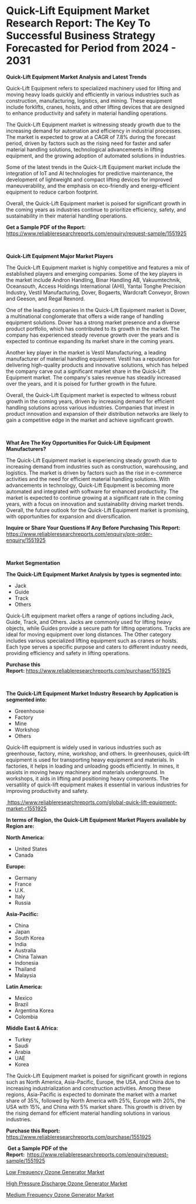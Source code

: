 <p><h1>Quick-Lift Equipment Market Research Report: The Key To Successful Business Strategy Forecasted for Period from 2024 - 2031</h1></p><p><strong>Quick-Lift Equipment Market Analysis and Latest Trends</strong></p>
<p><p>Quick-Lift Equipment refers to specialized machinery used for lifting and moving heavy loads quickly and efficiently in various industries such as construction, manufacturing, logistics, and mining. These equipment include forklifts, cranes, hoists, and other lifting devices that are designed to enhance productivity and safety in material handling operations.</p><p>The Quick-Lift Equipment market is witnessing steady growth due to the increasing demand for automation and efficiency in industrial processes. The market is expected to grow at a CAGR of 7.8% during the forecast period, driven by factors such as the rising need for faster and safer material handling solutions, technological advancements in lifting equipment, and the growing adoption of automated solutions in industries.</p><p>Some of the latest trends in the Quick-Lift Equipment market include the integration of IoT and AI technologies for predictive maintenance, the development of lightweight and compact lifting devices for improved maneuverability, and the emphasis on eco-friendly and energy-efficient equipment to reduce carbon footprint.</p><p>Overall, the Quick-Lift Equipment market is poised for significant growth in the coming years as industries continue to prioritize efficiency, safety, and sustainability in their material handling operations.</p></p>
<p><strong>Get a Sample PDF of the Report:&nbsp;</strong> <a href="https://www.reliableresearchreports.com/enquiry/request-sample/1551925">https://www.reliableresearchreports.com/enquiry/request-sample/1551925</a></p>
<p>&nbsp;</p>
<p><strong>Quick-Lift Equipment Major Market Players</strong></p>
<p><p>The Quick-Lift Equipment market is highly competitive and features a mix of established players and emerging companies. Some of the key players in the market include Andron Handling, Binar Handling AB, Vakuumtechnik, Oceansouth, Access Holdings International (AHI), Yantai Tonghe Precision Industry, Vestil Manufacturing, Dover, Bogaerts, Wardcraft Conveyor, Brown and Geeson, and Regal Rexnord.</p><p>One of the leading companies in the Quick-Lift Equipment market is Dover, a multinational conglomerate that offers a wide range of handling equipment solutions. Dover has a strong market presence and a diverse product portfolio, which has contributed to its growth in the market. The company has experienced steady revenue growth over the years and is expected to continue expanding its market share in the coming years.</p><p>Another key player in the market is Vestil Manufacturing, a leading manufacturer of material handling equipment. Vestil has a reputation for delivering high-quality products and innovative solutions, which has helped the company carve out a significant market share in the Quick-Lift Equipment market. The company's sales revenue has steadily increased over the years, and it is poised for further growth in the future.</p><p>Overall, the Quick-Lift Equipment market is expected to witness robust growth in the coming years, driven by increasing demand for efficient handling solutions across various industries. Companies that invest in product innovation and expansion of their distribution networks are likely to gain a competitive edge in the market and achieve significant growth.</p></p>
<p>&nbsp;</p>
<p><strong>What Are The Key Opportunities For Quick-Lift Equipment Manufacturers?</strong></p>
<p><p>The Quick-Lift Equipment market is experiencing steady growth due to increasing demand from industries such as construction, warehousing, and logistics. The market is driven by factors such as the rise in e-commerce activities and the need for efficient material handling solutions. With advancements in technology, Quick-Lift Equipment is becoming more automated and integrated with software for enhanced productivity. The market is expected to continue growing at a significant rate in the coming years, with a focus on innovation and sustainability driving market trends. Overall, the future outlook for the Quick-Lift Equipment market is promising, with opportunities for expansion and diversification.</p></p>
<p><strong>Inquire or Share Your Questions If Any Before Purchasing This Report:</strong> <a href="https://www.reliableresearchreports.com/enquiry/pre-order-enquiry/1551925">https://www.reliableresearchreports.com/enquiry/pre-order-enquiry/1551925</a></p>
<p>&nbsp;</p>
<p><strong>Market Segmentation</strong></p>
<p><strong>The Quick-Lift Equipment Market Analysis by types is segmented into:</strong></p>
<p><ul><li>Jack</li><li>Guide</li><li>Track</li><li>Others</li></ul></p>
<p><p>Quick-Lift equipment market offers a range of options including Jack, Guide, Track, and Others. Jacks are commonly used for lifting heavy objects, while Guides provide a secure path for lifting operations. Tracks are ideal for moving equipment over long distances. The Other category includes various specialized lifting equipment such as cranes or hoists. Each type serves a specific purpose and caters to different industry needs, providing efficiency and safety in lifting operations.</p></p>
<p><strong>Purchase this Report:&nbsp;</strong><a href="https://www.reliableresearchreports.com/purchase/1551925">https://www.reliableresearchreports.com/purchase/1551925</a></p>
<p>&nbsp;</p>
<p><strong>The Quick-Lift Equipment Market Industry Research by Application is segmented into:</strong></p>
<p><ul><li>Greenhouse</li><li>Factory</li><li>Mine</li><li>Workshop</li><li>Others</li></ul></p>
<p><p>Quick-lift equipment is widely used in various industries such as greenhouse, factory, mine, workshop, and others. In greenhouses, quick-lift equipment is used for transporting heavy equipment and materials. In factories, it helps in loading and unloading goods efficiently. In mines, it assists in moving heavy machinery and materials underground. In workshops, it aids in lifting and positioning heavy components. The versatility of quick-lift equipment makes it essential in various industries for improving productivity and safety.</p></p>
<p><a href="https://www.reliableresearchreports.com/global-quick-lift-equipment-market-r1551925">&nbsp;https://www.reliableresearchreports.com/global-quick-lift-equipment-market-r1551925</a></p>
<p><strong>In terms of Region, the Quick-Lift Equipment Market Players available by Region are:</strong></p>
<p>
    <p> <strong> North America: </strong>
        <ul>
            <li>United States</li>
            <li>Canada</li>
        </ul>
        </p> 
    <p> <strong> Europe: </strong>
        <ul>
            <li>Germany</li>
            <li>France</li>
            <li>U.K.</li>
            <li>Italy</li>
            <li>Russia</li>
        </ul>
        </p> 
    <p> <strong> Asia-Pacific: </strong>
        <ul>
            <li>China</li>
            <li>Japan</li>
            <li>South Korea</li>
            <li>India</li>
            <li>Australia</li>
            <li>China Taiwan</li>
            <li>Indonesia</li>
            <li>Thailand</li>
            <li>Malaysia</li>
        </ul>
        </p> 
    <p> <strong> Latin America: </strong>
        <ul>
            <li>Mexico</li>
            <li>Brazil</li>
            <li>Argentina Korea</li>
            <li>Colombia</li>
        </ul>
        </p> 
    <p> <strong> Middle East & Africa: </strong>
        <ul>
            <li>Turkey</li>
            <li>Saudi</li>
            <li>Arabia</li>
            <li>UAE</li>
            <li>Korea</li>
        </ul>
    </p>
    </p>
<p><p>The Quick-Lift Equipment market is poised for significant growth in regions such as North America, Asia-Pacific, Europe, the USA, and China due to increasing industrialization and construction activities. Among these regions, Asia-Pacific is expected to dominate the market with a market share of 35%, followed by North America with 25%, Europe with 20%, the USA with 15%, and China with 5% market share. This growth is driven by the rising demand for efficient material handling solutions in various industries.</p></p>
<p><strong>Purchase this Report: </strong><a href="https://www.reliableresearchreports.com/purchase/1551925">https://www.reliableresearchreports.com/purchase/1551925</a></p>
<p>&nbsp;<strong>Get a Sample PDF of the Report:&nbsp;&nbsp;</strong><a href="https://www.reliableresearchreports.com/enquiry/request-sample/1551925">https://www.reliableresearchreports.com/enquiry/request-sample/1551925</a></p>
<p><strong></strong></p>
<p><p><a href="https://github.com/Paul14Anderson63/Market-Research-Report-List-4/blob/main/low-frequency-ozone-generator-market.md">Low Frequency Ozone Generator Market</a></p><p><a href="https://github.com/guneycigdem35/Market-Research-Report-List-3/blob/main/high-pressure-discharge-ozone-generator-market.md">High Pressure Discharge Ozone Generator Market</a></p><p><a href="https://github.com/mabutironaldo/Market-Research-Report-List-4/blob/main/medium-frequency-ozone-generator-market.md">Medium Frequency Ozone Generator Market</a></p></p>